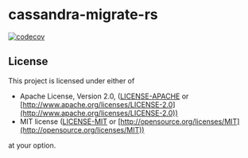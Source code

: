 # cassandra-migrate-rs

[![codecov](https://codecov.io/gh/stefvic/cassandra-migrate-rs/branch/main/graph/badge.svg?token=EQ9734RGGG)](https://codecov.io/gh/stefvic/cassandra-migrate-rs)

## License

This project is licensed under either of

* Apache License, Version 2.0, ([LICENSE-APACHE](LICENSE-APACHE)
  or [http://www.apache.org/licenses/LICENSE-2.0](http://www.apache.org/licenses/LICENSE-2.0))
* MIT license ([LICENSE-MIT](LICENSE-MIT) or [http://opensource.org/licenses/MIT](http://opensource.org/licenses/MIT))

at your option.

